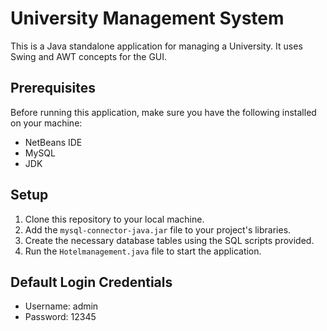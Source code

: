 # University Management System

This is a Java standalone application for managing a University. It uses Swing and AWT concepts for the GUI.

## Prerequisites

Before running this application, make sure you have the following installed on your machine:
- NetBeans IDE
- MySQL
- JDK

## Setup

1. Clone this repository to your local machine.
2. Add the `mysql-connector-java.jar` file to your project's libraries.
3. Create the necessary database tables using the SQL scripts provided.
4. Run the `Hotelmanagement.java` file to start the application.

## Default Login Credentials
- Username: admin
- Password: 12345
